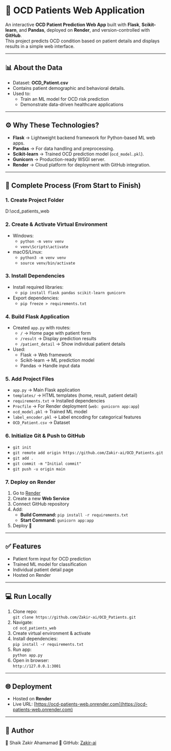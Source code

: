 # 🧠 OCD Patients Web Application

An interactive **OCD Patient Prediction Web App** built with **Flask**, **Scikit-learn**, and **Pandas**, deployed on **Render**, and version-controlled with **GitHub**.  
This project predicts OCD condition based on patient details and displays results in a simple web interface.

---

## 📊 About the Data
- Dataset: **OCD_Patient.csv**  
- Contains patient demographic and behavioral details.  
- Used to:
  - Train an ML model for OCD risk prediction  
  - Demonstrate data-driven healthcare applications  

---

## ⚙️ Why These Technologies?
- **Flask** → Lightweight backend framework for Python-based ML web apps.  
- **Pandas** → For data handling and preprocessing.  
- **Scikit-learn** → Trained OCD prediction model (`ocd_model.pkl`).  
- **Gunicorn** → Production-ready WSGI server.  
- **Render** → Cloud platform for deployment with GitHub integration.  

---

## 🚀 Complete Process (From Start to Finish)

### 1. Create Project Folder
D:\ocd_patients_web

### 2. Create & Activate Virtual Environment
- Windows:
  - `python -m venv venv`
  - `venv\Scripts\activate`
- macOS/Linux:
  - `python3 -m venv venv`
  - `source venv/bin/activate`

### 3. Install Dependencies
- Install required libraries:
  - `pip install flask pandas scikit-learn gunicorn`
- Export dependencies:
  - `pip freeze > requirements.txt`

### 4. Build Flask Application
- Created `app.py` with routes:
  - `/` → Home page with patient form  
  - `/result` → Display prediction results  
  - `/patient_detail` → Show individual patient details  
- Used:
  - Flask → Web framework  
  - Scikit-learn → ML prediction model  
  - Pandas → Handle input data  

### 5. Add Project Files
- `app.py` → Main Flask application  
- `templates/` → HTML templates (home, result, patient detail)  
- `requirements.txt` → Installed dependencies  
- `Procfile` → For Render deployment (`web: gunicorn app:app`)  
- `ocd_model.pkl` → Trained ML model  
- `label_encoder.pkl` → Label encoding for categorical features  
- `OCD_Patient.csv` → Dataset  

### 6. Initialize Git & Push to GitHub
- `git init`  
- `git remote add origin https://github.com/Zakir-ai/OCD_Patients.git`  
- `git add .`  
- `git commit -m "Initial commit"`  
- `git push -u origin main`

### 7. Deploy on Render
1. Go to [Render](https://render.com)  
2. Create a new **Web Service**  
3. Connect GitHub repository  
4. Add:
   - **Build Command:** `pip install -r requirements.txt`
   - **Start Command:** `gunicorn app:app`
5. Deploy 🚀  

---

## ✅ Features
- Patient form input for OCD prediction  
- Trained ML model for classification  
- Individual patient detail page  
- Hosted on Render  

---

## 💻 Run Locally
1. Clone repo:  
   `git clone https://github.com/Zakir-ai/OCD_Patients.git`
2. Navigate:  
   `cd ocd_patients_web`
3. Create virtual environment & activate  
4. Install dependencies:  
   `pip install -r requirements.txt`
5. Run app:  
   `python app.py`
6. Open in browser:  
   `http://127.0.0.1:3001`

---

## 🌐 Deployment
- Hosted on **Render**  
- Live URL: [https://ocd-patients-web.onrender.com](https://ocd-patients-web.onrender.com)

---

## 📝 Author
👤 Shaik Zakir Ahamamad
📌 GitHub: [Zakir-ai](https://github.com/Zakir-ai/OCD_Patients)  
